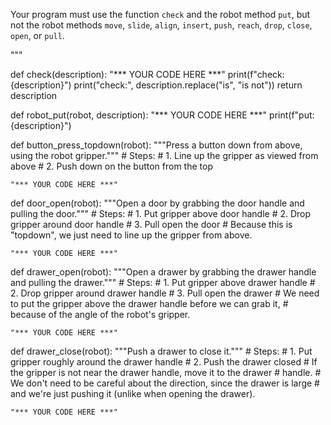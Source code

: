 

Your program must use the function `check` and the robot method `put`, but
not the robot methods `move`, `slide`, `align`, `insert`, `push`, `reach`, `drop`,
`close`, `open`, or `pull`.


"""


def check(description):
    "*** YOUR CODE HERE ***"
    print(f"check: {description}")
    print("check:", description.replace("is", "is not"))
    return description


def robot_put(robot, description):
    "*** YOUR CODE HERE ***"
    print(f"put: {description}")


def button_press_topdown(robot):
    """Press a button down from above, using the robot gripper."""
    # Steps:
    #  1. Line up the gripper as viewed from above
    #  2. Push down on the button from the top

    "*** YOUR CODE HERE ***"


def door_open(robot):
    """Open a door by grabbing the door handle and pulling the door."""
    # Steps:
    #  1. Put gripper above door handle
    #  2. Drop gripper around door handle
    #  3. Pull open the door
    # Because this is "topdown", we just need to line up the gripper from above.

    "*** YOUR CODE HERE ***"


def drawer_open(robot):
    """Open a drawer by grabbing the drawer handle and pulling the drawer."""
    # Steps:
    #  1. Put gripper above drawer handle
    #  2. Drop gripper around drawer handle
    #  3. Pull open the drawer
    # We need to put the gripper above the drawer handle before we can grab it,
    # because of the angle of the robot's gripper.

    "*** YOUR CODE HERE ***"


def drawer_close(robot):
    """Push a drawer to close it."""
    # Steps:
    #  1. Put gripper roughly around the drawer handle
    #  2. Push the drawer closed
    # If the gripper is not near the drawer handle, move it to the drawer
    # handle.
    # We don't need to be careful about the direction, since the drawer is large
    # and we're just pushing it (unlike when opening the drawer).

    "*** YOUR CODE HERE ***"